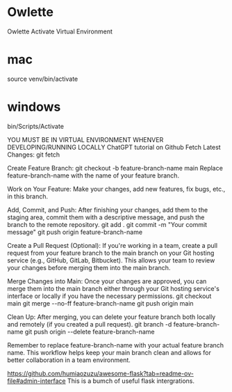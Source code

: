 # Owlette

Owlette
Activate Virtual Environment

# mac
source venv/bin/activate
# windows
bin/Scripts/Activate

YOU MUST BE IN VIRTUAL ENVIRONMENT WHENVER DEVELOPING/RUNNING LOCALLY
ChatGPT tutorial on Github
Fetch Latest Changes:
git fetch

Create Feature Branch:
git checkout -b feature-branch-name main
Replace feature-branch-name with the name of your feature branch.

Work on Your Feature:
Make your changes, add new features, fix bugs, etc., in this branch.

Add, Commit, and Push:
After finishing your changes, add them to the staging area, commit them with a descriptive message, and push the branch to the remote repository.
git add .
git commit -m "Your commit message"
git push origin feature-branch-name

Create a Pull Request (Optional):
If you're working in a team, create a pull request from your feature branch to the main branch on your Git hosting service (e.g., GitHub, GitLab, Bitbucket). This allows your team to review your changes before merging them into the main branch.

Merge Changes into Main:
Once your changes are approved, you can merge them into the main branch either through your Git hosting service's interface or locally if you have the necessary permissions.
git checkout main
git merge --no-ff feature-branch-name
git push origin main

Clean Up:
After merging, you can delete your feature branch both locally and remotely (if you created a pull request).
git branch -d feature-branch-name
git push origin --delete feature-branch-name

Remember to replace feature-branch-name with your actual feature branch name. This workflow helps keep your main branch clean and allows for better collaboration in a team environment.

https://github.com/humiaozuzu/awesome-flask?tab=readme-ov-file#admin-interface
This is a bumch of useful flask intergrations.